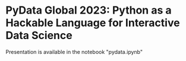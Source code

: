 # PyData Global 2023: Python as a Hackable Language for Interactive Data Science

Presentation is available in the notebook "pydata.ipynb"
